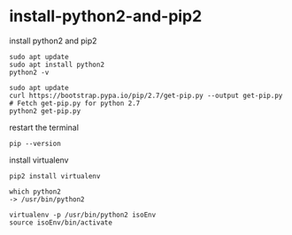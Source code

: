 # install-python2-and-pip2
install python2 and pip2

```
sudo apt update
sudo apt install python2
python2 -v
```


```
sudo apt update
curl https://bootstrap.pypa.io/pip/2.7/get-pip.py --output get-pip.py # Fetch get-pip.py for python 2.7 
python2 get-pip.py
```

restart the terminal
```
pip --version
```


install virtualenv
```
pip2 install virtualenv
```

```
which python2
-> /usr/bin/python2
```

```
virtualenv -p /usr/bin/python2 isoEnv
source isoEnv/bin/activate
```
